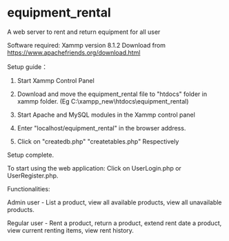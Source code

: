 # equipment_rental
A web server to rent and return equipment for all user

Software required: Xammp version 8.1.2
Download from https://www.apachefriends.org/download.html

Setup guide：

1. Start Xammp Control Panel

2) Download and move the equipment_rental file to "htdocs" folder in xammp folder. (Eg  C:\xampp_new\htdocs\equipment_rental)


3) Start Apache and MySQL modules in the Xammp control panel


4) Enter "localhost/equipment_rental" in the browser address.


5) Click on "createdb.php"	"createtables.php" Respectively



Setup complete.

To start using the web application:
Click on UserLogin.php or UserRegister.php.

Functionalities:

Admin user - List a product, view all available products, view all unavailable products.


Regular user - Rent a product, return a product, extend rent date a product, view current renting items, view rent history.
